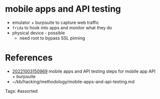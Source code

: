 # mobile apps and API testing
- emulator + burpsuite to capture web traffic
- `frida` to hook into apps and monitor what they do
- physical device - possible
  - need root to bypass SSL pinning

# References
- [20221003150969](/zet/20221003150969/) mobile apps and API testing steps for mobile app API + burpsuite
- ~/kb/hacking/methodology/mobile-apps-and-api-testing.md

Tags:
    #assorted

